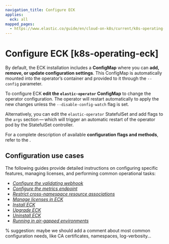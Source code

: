 ```yaml
---
navigation_title: Configure ECK
applies:
  eck: all
mapped_pages:
  - https://www.elastic.co/guide/en/cloud-on-k8s/current/k8s-operating-eck.html
---
```


# Configure ECK [k8s-operating-eck]

By default, the ECK installation includes a **ConfigMap** where you can **add, remove, or update configuration settings**. This ConfigMap is automatically mounted into the operator’s container and provided to it through the `--config` parameter.

To configure ECK **edit the `elastic-operator` ConfigMap** to change the operator configuration. The operator will restart automatically to apply the new changes unless the `--disable-config-watch` flag is set.

Alternatively, you can edit the `elastic-operator` StatefulSet and add flags to the `args` section — which will trigger an automatic restart of the operator pod by the StatefulSet controller.

For a complete description of available **configuration flags and methods**, refer to the [](./configure-eck.md).

## Configuration use cases

The following guides provide detailed instructions on configuring specific features, managing licenses, and performing common operational tasks:

* [*Configure the validating webhook*](configure-validating-webhook.md)
* [*Configure the metrics endpoint*](../../monitor/orchestrators/eck-metrics-configuration.md)
* [*Restrict cross-namespace resource associations*](restrict-cross-namespace-resource-associations.md)
* [*Manage licenses in ECK*](../../license/manage-your-license-in-eck.md)
* [*Install ECK*](install.md)
* [*Upgrade ECK*](../../upgrade/orchestrator/upgrade-cloud-on-k8s.md)
* [*Uninstall ECK*](../../uninstall/uninstall-elastic-cloud-on-kubernetes.md)
* [*Running in air-gapped environments*](air-gapped-install.md)

% suggestion: maybe we should add a comment about most common configuration needs, like CA certificates, namespaces, log-verbosity...